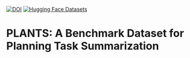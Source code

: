 [![DOI](https://zenodo.org/badge/DOI/10.5281/zenodo.11473815.svg)](https://doi.org/10.5281/zenodo.11473815)
[![Hugging Face Datasets](https://img.shields.io/badge/Hugging%20Face-Datasets-yellow)](https://huggingface.co/datasets/your-username/your-dataset-name)

# PLANTS: A Benchmark Dataset for Planning Task Summarization






